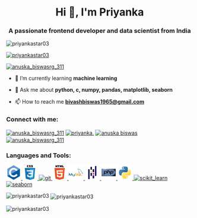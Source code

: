 <h1 align="center">Hi 👋, I'm Priyanka</h1>
<h3 align="center">A passionate frontend developer and data scientist from India</h3>

<p align="left"> <img src="https://komarev.com/ghpvc/?username=priyankastar03&label=Profile%20views&color=0e75b6&style=flat" alt="priyankastar03" /> </p>

<p align="left"> <a href="https://github.com/ryo-ma/github-profile-trophy"><img src="https://github-profile-trophy.vercel.app/?username=priyankastar03" alt="priyankastar03" /></a> </p>

<p align="left"> <a href="https://twitter.com/anuska_biswasrg_311" target="blank"><img src="https://img.shields.io/twitter/follow/anuska_biswasrg_311?logo=twitter&style=for-the-badge" alt="anuska_biswasrg_311" /></a> </p>

- 🌱 I’m currently learning **machine learning**

- 💬 Ask me about **python, c, numpy, pandas, matplotlib, seaborn**

- 📫 How to reach me **bivashbiswas1965@gmail.com**

<h3 align="left">Connect with me:</h3>
<p align="left">
<a href="https://twitter.com/anuska_biswasrg_311" target="blank"><img align="center" src="https://raw.githubusercontent.com/rahuldkjain/github-profile-readme-generator/master/src/images/icons/Social/twitter.svg" alt="anuska_biswasrg_311" height="30" width="40" /></a>
<a href="https://linkedin.com/in/priyanka." target="blank"><img align="center" src="https://raw.githubusercontent.com/rahuldkjain/github-profile-readme-generator/master/src/images/icons/Social/linked-in-alt.svg" alt="priyanka." height="30" width="40" /></a>
<a href="https://fb.com/anuska biswas" target="blank"><img align="center" src="https://raw.githubusercontent.com/rahuldkjain/github-profile-readme-generator/master/src/images/icons/Social/facebook.svg" alt="anuska biswas" height="30" width="40" /></a>
<a href="https://instagram.com/anuska_biswasrg_311" target="blank"><img align="center" src="https://raw.githubusercontent.com/rahuldkjain/github-profile-readme-generator/master/src/images/icons/Social/instagram.svg" alt="anuska_biswasrg_311" height="30" width="40" /></a>
</p>

<h3 align="left">Languages and Tools:</h3>
<p align="left"> <a href="https://www.cprogramming.com/" target="_blank" rel="noreferrer"> <img src="https://raw.githubusercontent.com/devicons/devicon/master/icons/c/c-original.svg" alt="c" width="40" height="40"/> </a> <a href="https://www.w3schools.com/css/" target="_blank" rel="noreferrer"> <img src="https://raw.githubusercontent.com/devicons/devicon/master/icons/css3/css3-original-wordmark.svg" alt="css3" width="40" height="40"/> </a> <a href="https://git-scm.com/" target="_blank" rel="noreferrer"> <img src="https://www.vectorlogo.zone/logos/git-scm/git-scm-icon.svg" alt="git" width="40" height="40"/> </a> <a href="https://www.w3.org/html/" target="_blank" rel="noreferrer"> <img src="https://raw.githubusercontent.com/devicons/devicon/master/icons/html5/html5-original-wordmark.svg" alt="html5" width="40" height="40"/> </a> <a href="https://www.mysql.com/" target="_blank" rel="noreferrer"> <img src="https://raw.githubusercontent.com/devicons/devicon/master/icons/mysql/mysql-original-wordmark.svg" alt="mysql" width="40" height="40"/> </a> <a href="https://pandas.pydata.org/" target="_blank" rel="noreferrer"> <img src="https://raw.githubusercontent.com/devicons/devicon/2ae2a900d2f041da66e950e4d48052658d850630/icons/pandas/pandas-original.svg" alt="pandas" width="40" height="40"/> </a> <a href="https://www.php.net" target="_blank" rel="noreferrer"> <img src="https://raw.githubusercontent.com/devicons/devicon/master/icons/php/php-original.svg" alt="php" width="40" height="40"/> </a> <a href="https://www.python.org" target="_blank" rel="noreferrer"> <img src="https://raw.githubusercontent.com/devicons/devicon/master/icons/python/python-original.svg" alt="python" width="40" height="40"/> </a> <a href="https://scikit-learn.org/" target="_blank" rel="noreferrer"> <img src="https://upload.wikimedia.org/wikipedia/commons/0/05/Scikit_learn_logo_small.svg" alt="scikit_learn" width="40" height="40"/> </a> <a href="https://seaborn.pydata.org/" target="_blank" rel="noreferrer"> <img src="https://seaborn.pydata.org/_images/logo-mark-lightbg.svg" alt="seaborn" width="40" height="40"/> </a> </p>

<p><img align="left" src="https://github-readme-stats.vercel.app/api/top-langs?username=priyankastar03&show_icons=true&locale=en&layout=compact" alt="priyankastar03" /></p>

<p>&nbsp;<img align="center" src="https://github-readme-stats.vercel.app/api?username=priyankastar03&show_icons=true&locale=en" alt="priyankastar03" /></p>

<p><img align="center" src="https://github-readme-streak-stats.herokuapp.com/?user=priyankastar03&" alt="priyankastar03" /></p>

